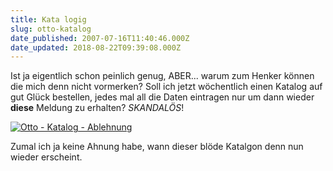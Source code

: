 ```yaml
---
title: Kata logig
slug: otto-katalog
date_published: 2007-07-16T11:40:46.000Z
date_updated: 2018-08-22T09:39:08.000Z
---
```


Ist ja eigentlich schon peinlich genug, ABER... warum zum Henker können die mich denn nicht vormerken? Soll ich jetzt wöchentlich einen Katalog auf gut Glück bestellen, jedes mal all die Daten eintragen nur um dann wieder **diese** Meldung zu erhalten? *SKANDALÖS*!

[![Otto - Katalog - Ablehnung](//picdump.thafaker.de/2007/07/otto-katalog.jpg)](http://picdump.thafaker.de/2007/07/otto-katalog.jpg)

Zumal ich ja keine Ahnung habe, wann dieser blöde Katalgon denn nun wieder erscheint.
